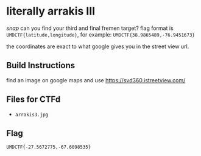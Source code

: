 # literally arrakis III

*snap* can you find your third and final fremen target? flag format is `UMDCTF{latitude,longitude}`, for example: `UMDCTF{38.9865489,-76.9451673}`

the coordinates are exact to what google gives you in the street view url.

## Build Instructions

find an image on google maps and use https://svd360.istreetview.com/

## Files for CTFd

- `arrakis3.jpg`

## Flag

`UMDCTF{-27.5672775,-67.6098535}`

